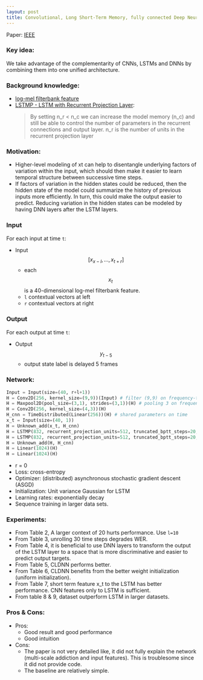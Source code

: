 ```yaml
---
layout: post
title: Convolutional, Long Short-Term Memory, fully connected Deep Neural Networks
---
```


Paper: [IEEE](http://ieeexplore.ieee.org/document/7178838/)  

### Key idea:
We take advantage of the complementarity of CNNs, LSTMs and DNNs by combining them into one unified architecture.

### Background knowledge:
* [log-mel filterbank feature](http://haythamfayek.com/2016/04/21/speech-processing-for-machine-learning.html)
* [LSTMP - LSTM with Recurrent Projection Layer](https://static.googleusercontent.com/media/research.google.com/en//pubs/archive/43905.pdf):  
    > By setting n_r < n_c we can increase the model memory (n_c) and still be able to control the number of parameters in the recurrent connections and output layer. n_r is the number of units in the recurrent projection layer

### Motivation:
* Higher-level modeling of xt can help to disentangle underlying factors of variation within the input, which should then make it easier to learn temporal structure between successive time steps.
* If factors of variation in the hidden states could be reduced, then the hidden state of the model could summarize the history of previous inputs more efficiently. In turn, this could make the output easier to predict. Reducing variation in the hidden states can be modeled by having DNN layers after the LSTM layers.

### Input 
For each input at time `t`:
* Input $$[x_{x-l},...,x_{t+r}]$$
    * each $$x_t$$ is a 40-dimensional log-mel filterbank feature.
    * `l` contextual vectors at left
    * `r` contextual vectors at right

### Output
For each output at time `t`:
* Output $$y_{t-5}$$
    * output state label is delayed 5 frames

### Network:
```python
Input = Input(size=(40, r+l+1))
H = Conv2D(256, kernel_size=(9,9))(Input) # filter (9,9) on frequency-time
H = Maxpool2D(pool_size=(3,1), strides=(3,1))(H) # pooling 3 on frequency only
H = Conv2D(256, kernel_size=(4,3))(H)
H_cnn = TimeDistributed(Linear(256))(H) # shared parameters on time
x_t = Input(size=(40, 1))
H = Unknown_add(x_t, H_cnn)
H = LSTMP(832, recurrent_projection_units=512, truncated_bptt_steps=20, return_sequence=True)(H)
H = LSTMP(832, recurrent_projection_units=512, truncated_bptt_steps=20, return_sequence=False)(H)
H = Unknown_add(H, H_cnn)
H = Linear(1024)(H)
H = Linear(1024)(H)
```
* r = 0
* Loss: cross-entropy
* Optimizer: (distributed) asynchronous stochastic gradient descent (ASGD)
* Initialization: Unit variance Gaussian for LSTM
* Learning rates: exponentially decay
* Sequence training in larger data sets.

### Experiments:
* From Table 2, A larger context of 20 hurts performance. Use `l=10`
* From Table 3, unrolling 30 time steps degrades WER.
* From Table 4, it is beneficial to use DNN layers to transform the output of the LSTM layer to a space that is more discriminative and easier to predict output targets.
* From Table 5, CLDNN performs better.
* From Table 6, CLDNN benefits from the better weight initialization (uniform initialization).
* From Table 7, short term feature x_t to the LSTM has better performance. CNN features only to LSTM is sufficient.
* From table 8 & 9, dataset outperform LSTM in larger datasets.

### Pros & Cons:
* Pros:
    * Good result and good performance
    * Good intuition
* Cons:
    * The paper is not very detailed like, it did not fully explain the network (multi-scale addiction and input features). This is troublesome since it did not provide code.
    * The baseline are relatively simple.



